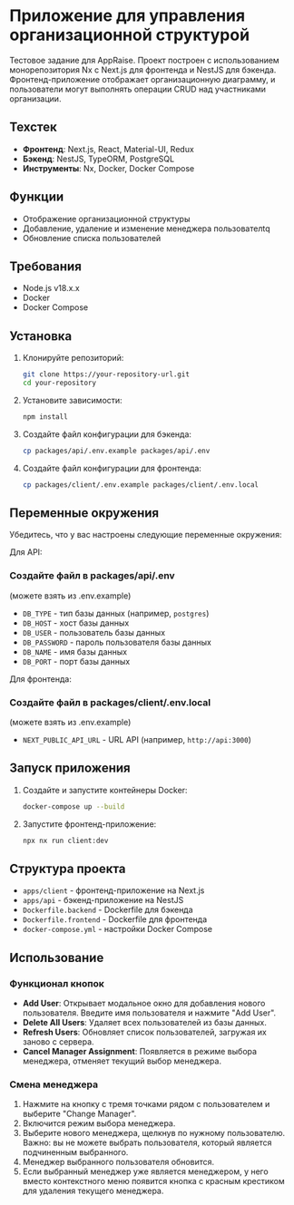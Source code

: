 # Приложение для управления организационной структурой

Тестовое задание для AppRaise. Проект построен с использованием монорепозитория Nx с Next.js для фронтенда и NestJS для бэкенда. Фронтенд-приложение отображает организационную диаграмму, и пользователи могут выполнять операции CRUD над участниками организации.

## Техстек

- **Фронтенд**: Next.js, React, Material-UI, Redux
- **Бэкенд**: NestJS, TypeORM, PostgreSQL
- **Инструменты**: Nx, Docker, Docker Compose

## Функции

- Отображение организационной структуры
- Добавление, удаление и изменение менеджера пользователtq
- Обновление списка пользователей

## Требования

- Node.js v18.x.x
- Docker
- Docker Compose

## Установка

1. Клонируйте репозиторий:

   ```sh
   git clone https://your-repository-url.git
   cd your-repository
   ```

2. Установите зависимости:

   ```sh
   npm install
   ```

3. Создайте файл конфигурации для бэкенда:

   ```sh
   cp packages/api/.env.example packages/api/.env
   ```

4. Создайте файл конфигурации для фронтенда:

   ```sh
   cp packages/client/.env.example packages/client/.env.local
   ```

## Переменные окружения

Убедитесь, что у вас настроены следующие переменные окружения:

Для API:

### Создайте файл в packages/api/.env

(можете взять из .env.example)

- `DB_TYPE` - тип базы данных (например, `postgres`)
- `DB_HOST` - хост базы данных
- `DB_USER` - пользователь базы данных
- `DB_PASSWORD` - пароль пользователя базы данных
- `DB_NAME` - имя базы данных
- `DB_PORT` - порт базы данных

Для фронтенда:

### Создайте файл в packages/client/.env.local

(можете взять из .env.example)

- `NEXT_PUBLIC_API_URL` - URL API (например, `http://api:3000`)

## Запуск приложения

1. Создайте и запустите контейнеры Docker:

   ```sh
   docker-compose up --build
   ```

2. Запустите фронтенд-приложение:

   ```sh
   npx nx run client:dev
   ```

## Структура проекта

- `apps/client` - фронтенд-приложение на Next.js
- `apps/api` - бэкенд-приложение на NestJS
- `Dockerfile.backend` - Dockerfile для бэкенда
- `Dockerfile.frontend` - Dockerfile для фронтенда
- `docker-compose.yml` - настройки Docker Compose

## Использование

### Функционал кнопок

- **Add User**: Открывает модальное окно для добавления нового пользователя. Введите имя пользователя и нажмите "Add User".
- **Delete All Users**: Удаляет всех пользователей из базы данных.
- **Refresh Users**: Обновляет список пользователей, загружая их заново с сервера.
- **Cancel Manager Assignment**: Появляется в режиме выбора менеджера, отменяет текущий выбор менеджера.

### Смена менеджера

1. Нажмите на кнопку с тремя точками рядом с пользователем и выберите "Change Manager".
2. Включится режим выбора менеджера.
3. Выберите нового менеджера, щелкнув по нужному пользователю. Важно: вы не можете выбрать пользователя, который является подчиненным выбранного.
4. Менеджер выбранного пользователя обновится.
5. Если выбранный менеджер уже является менеджером, у него вместо контекстного меню появится кнопка с красным крестиком для удаления текущего менеджера.
